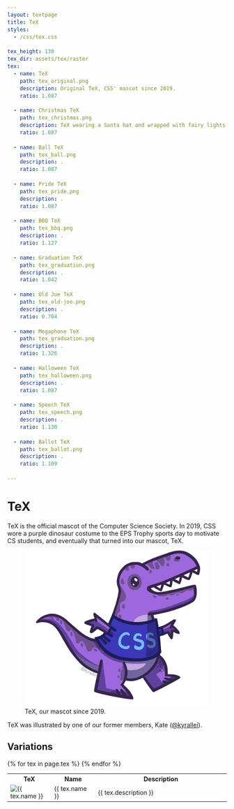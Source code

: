 ```yaml
---
layout: textpage
title: TeX
styles:
  - /css/tex.css

tex_height: 130
tex_dir: assets/tex/raster
tex:
  - name: TeX
    path: tex_original.png
    description: Original TeX, CSS' mascot since 2019.
    ratio: 1.087

  - name: Christmas TeX
    path: tex_christmas.png
    description: TeX wearing a Santa hat and wrapped with fairy lights. Stickers of Christmas TeX are handed out at our Christmas meal.
    ratio: 1.087

  - name: Ball TeX
    path: tex_ball.png
    description: .
    ratio: 1.087

  - name: Pride TeX
    path: tex_pride.png
    description: .
    ratio: 1.087

  - name: BBQ TeX
    path: tex_bbq.png
    description: .
    ratio: 1.127   
    
  - name: Graduation TeX
    path: tex_graduation.png
    description: .
    ratio: 1.042

  - name: Old Joe TeX
    path: tex_old-joe.png
    description: .
    ratio: 0.704

  - name: Megaphone TeX
    path: tex_graduation.png
    description: .
    ratio: 1.326

  - name: Halloween TeX
    path: tex_halloween.png
    description: .
    ratio: 1.087

  - name: Speech TeX
    path: tex_speech.png
    description: .
    ratio: 1.130

  - name: Ballot TeX
    path: tex_ballot.png
    description: .
    ratio: 1.109

---
```


# TeX

TeX is the official mascot of the Computer Science Society. In 2019, CSS wore a purple dinosaur costume to the 
EPS Trophy sports day to motivate CS students, and eventually that turned into our mascot, TeX.

<figure>
  <img src="/assets/tex/raster/tex_original.png" alt="TeX">
  <figcaption>TeX, our mascot since 2019.</figcaption>
</figure>

<!-- Fun Fact: TeX is non-binary and uses they/them pronouns. This is because they're an inanimate inflatable costume and gender is a lie. -->

TeX was illustrated by one of our former members, Kate ([@kyrallei](https://www.instagram.com/kyrallei/)).

## Variations

<table>
  <colgroup>
      <col span="1" style="width: 20%;">
      <col span="1" style="width: 20%;">
      <col span="1" style="width: 60%;">
  </colgroup>
  <tbody>
    <tr>
      <th>TeX</th>
      <th>Name</th>
      <th>Description</th>
    </tr>
  {% for tex in page.tex %}
    <tr>
      <td><img src="/{{ page.tex_dir }}/{{ tex.path }}" alt="{{ tex.name }}" width="{{ page.tex_height | times: tex.ratio }}" height="{{ page.tex_height }}" /></td>
      <td>{{ tex.name }}</td>
      <td>{{ tex.description }}</td>
    </tr>
  {% endfor %}
  </tbody>
</table>
